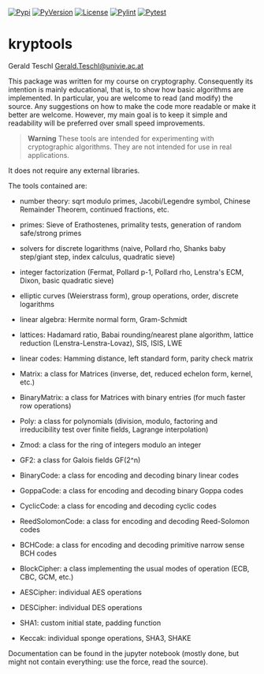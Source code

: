 [![Pypi](https://img.shields.io/pypi/v/kryptools)](https://pypi.org/project/kryptools)
[![PyVersion](https://img.shields.io/pypi/pyversions/kryptools)](https://www.python.org)
[![License](https://img.shields.io/pypi/l/kryptools)](https://github.com/teschlg/kryptools/blob/main/LICENSE)
[![Pylint](https://github.com/teschlg/kryptools/actions/workflows/pylint.yml/badge.svg)](https://github.com/teschlg/kryptools/actions/workflows/pylint.yml)
[![Pytest](https://github.com/teschlg/kryptools/actions/workflows/run_test.yml/badge.svg)](https://github.com/teschlg/kryptools/actions/workflows/run_test.yml)

# kryptools
Gerald Teschl <Gerald.Teschl@univie.ac.at>

This package was written for my course on cryptography. Consequently its intention is
mainly educational, that is, to show how basic algorithms are implemented. In particular,
you are welcome to read (and modify) the source. Any suggestions on how to make the
code more readable or make it better are welcome. However, my main goal is to keep
it simple and readability will be preferred over small speed improvements.

> **Warning**
> These tools are intended for experimenting with cryptographic algorithms. They are not intended for use in real applications.

It does not require any external libraries.

The tools contained are:

* number theory: sqrt modulo primes, Jacobi/Legendre symbol, Chinese Remainder Theorem, continued fractions, etc.
* primes: Sieve of Erathostenes, primality tests, generation of random safe/strong primes
* solvers for discrete logarithms (naive, Pollard rho, Shanks baby step/giant step, index calculus, quadratic sieve)
* integer factorization (Fermat, Pollard p-1, Pollard rho, Lenstra's ECM, Dixon, basic quadratic sieve)
* elliptic curves (Weierstrass form), group operations, order, discrete logarithms
* linear algebra: Hermite normal form, Gram-Schmidt
* lattices: Hadamard ratio, Babai rounding/nearest plane algorithm, lattice reduction (Lenstra-Lenstra-Lovaz), SIS, ISIS, LWE
* linear codes: Hamming distance, left standard form, parity check matrix

* Matrix: a class for Matrices (inverse, det, reduced echelon form, kernel, etc.)
* BinaryMatrix: a class for Matrices with binary entries (for much faster row operations)
* Poly: a class for polynomials (division, modulo, factoring and irreducibility test over finite fields, Lagrange interpolation)
* Zmod: a class for the ring of integers modulo an integer
* GF2: a class for Galois fields GF(2^n)
* BinaryCode: a class for encoding and decoding binary linear codes
* GoppaCode: a class for encoding and decoding binary Goppa codes
* CyclicCode: a class for encoding and decoding cyclic codes
* ReedSolomonCode: a class for encoding and decoding Reed-Solomon codes
* BCHCode: a class for encoding and decoding primitive narrow sense BCH codes

* BlockCipher: a class implementing the usual modes of operation (ECB, CBC, GCM, etc.)
* AESCipher: individual AES operations
* DESCipher: individual DES operations

* SHA1: custom initial state, padding function
* Keccak: individual sponge operations, SHA3, SHAKE

Documentation can be found in the jupyter notebook
(mostly done, but might not contain everything: use the force, read the source).
